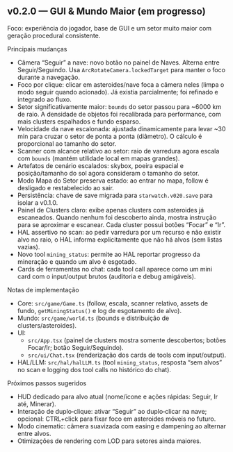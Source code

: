 ## v0.2.0 — GUI & Mundo Maior (em progresso)

Foco: experiência do jogador, base de GUI e um setor muito maior com geração procedural consistente.

Principais mudanças
- Câmera “Seguir” a nave: novo botão no painel de Naves. Alterna entre Seguir/Seguindo. Usa `ArcRotateCamera.lockedTarget` para manter o foco durante a navegação.
- Foco por clique: clicar em asteroides/nave foca a câmera neles (limpa o modo seguir quando acionado). Já existia parcialmente; foi refinado e integrado ao fluxo.
- Setor significativamente maior: `bounds` do setor passou para ~6000 km de raio. A densidade de objetos foi recalibrada para performance, com mais clusters espalhados e fundo esparso.
- Velocidade da nave escalonada: ajustada dinamicamente para levar ~30 min para cruzar o setor de ponta a ponta (diâmetro). O cálculo é proporcional ao tamanho do setor.
- Scanner com alcance relativo ao setor: raio de varredura agora escala com `bounds` (mantém utilidade local em mapas grandes).
- Artefatos de cenário escalados: skybox, poeira espacial e posição/tamanho do sol agora consideram o tamanho do setor.
- Modo Mapa do Setor preserva estado: ao entrar no mapa, follow é desligado e restabelecido ao sair.
- Persistência: chave de save migrada para `starwatch.v020.save` para isolar a v0.1.0.
- Painel de Clusters claro: exibe apenas clusters com asteroides já escaneados. Quando nenhum foi descoberto ainda, mostra instrução para se aproximar e escanear. Cada cluster possui botões “Focar” e “Ir”.
- HAL assertivo no scan: ao pedir varredura por um recurso e não existir alvo no raio, o HAL informa explicitamente que não há alvos (sem listas vazias).
- Novo tool `mining_status`: permite ao HAL reportar progresso da mineração e quando um alvo é esgotado.
- Cards de ferramentas no chat: cada tool call aparece como um mini card com o input/output brutos (auditoria e debug amigáveis).

Notas de implementação
- Core: `src/game/Game.ts` (follow, escala, scanner relativo, assets de fundo, `getMiningStatus()` e log de esgotamento de alvo).
- Mundo: `src/game/world.ts` (bounds e distribuição de clusters/asteroides).
- UI:
  - `src/App.tsx` (painel de clusters mostra somente descobertos; botões Focar/Ir; botão Seguir/Seguindo).
  - `src/ui/Chat.tsx` (renderização dos cards de tools com input/output).
- HAL/LLM: `src/hal/halLLM.ts` (tool `mining_status`, resposta “sem alvos” no scan e logging dos tool calls no histórico do chat).

Próximos passos sugeridos
- HUD dedicado para alvo atual (nome/ícone e ações rápidas: Seguir, Ir até, Minerar).
- Interação de duplo‑clique: ativar “Seguir” ao duplo‑clicar na nave; opcional: CTRL+click para fixar foco em asteroides móveis no futuro.
- Modo cinematic: câmera suavizada com easing e dampening ao alternar entre alvos.
- Otimizações de rendering com LOD para setores ainda maiores.
